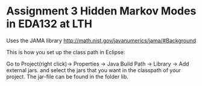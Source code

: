 # Assignment 3 Hidden Markov Modes in EDA132 at LTH

Uses the JAMA library http://math.nist.gov/javanumerics/jama/#Background

This is how you set up the class path in Eclipse:

Go to Project(right click)-> Properties -> Java Build Path -> Library -> Add external jars. and select the jars that you want in the classpath of your project. The jar-file can be found in the folder lib.
